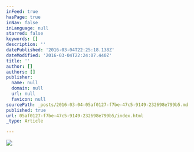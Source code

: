 ```yaml
---
inFeed: true
hasPage: true
inNav: false
inLanguage: null
starred: false
keywords: []
description: ''
datePublished: '2016-03-04T22:25:18.138Z'
dateModified: '2016-03-04T22:24:07.440Z'
title: ''
author: []
authors: []
publisher:
  name: null
  domain: null
  url: null
  favicon: null
sourcePath: _posts/2016-03-04-05af0127-f7be-47c5-9149-232698e799b5.md
published: true
url: 05af0127-f7be-47c5-9149-232698e799b5/index.html
_type: Article

---
```

![](https://the-grid-user-content.s3-us-west-2.amazonaws.com/c5e340e9-4e7a-4480-a0a1-d81ec7317cdd.png)
